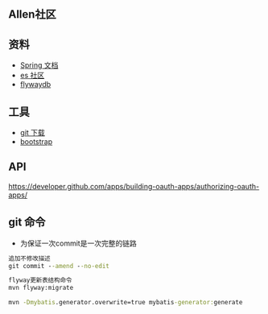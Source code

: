 ## Allen社区

## 资料
- [Spring 文档](https://spring.io/guides)
- [es 社区](https://elasticsearch.cn/)
- [flywaydb](https://flywaydb.org/documentation/)

## 工具
- [git 下载](https://git-scm.com/download)
- [bootstrap](https://v3.bootcss.com/)

## API
https://developer.github.com/apps/building-oauth-apps/authorizing-oauth-apps/
## git 命令
- 为保证一次commit是一次完整的链路
```cmd
追加不修改描述
git commit --amend --no-edit
```
```cmd
flyway更新表结构命令
mvn flyway:migrate

mvn -Dmybatis.generator.overwrite=true mybatis-generator:generate
```